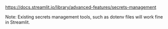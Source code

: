 https://docs.streamlit.io/library/advanced-features/secrets-management

Note: Existing secrets management tools, such as dotenv files will work fine in Streamlit.